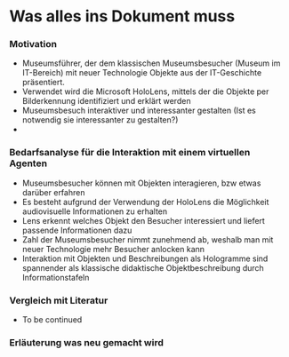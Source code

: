# Was alles ins Dokument muss

### Motivation
- Museumsführer, der dem klassischen Museumsbesucher (Museum im IT-Bereich) mit neuer Technologie Objekte aus der IT-Geschichte präsentiert.
- Verwendet wird die Microsoft HoloLens, mittels der die Objekte per Bilderkennung identifiziert und erklärt werden
- Museumsbesuch interaktiver und interessanter gestalten (Ist es notwendig sie interessanter zu gestalten?)
- 

### Bedarfsanalyse für die Interaktion mit einem virtuellen Agenten
- Museumsbesucher können mit Objekten interagieren, bzw etwas darüber erfahren
- Es besteht aufgrund der Verwendung der HoloLens die Möglichkeit audiovisuelle Informationen zu erhalten
- Lens erkennt welches Objekt den Besucher interessiert und liefert passende Informationen dazu
- Zahl der Museumsbesucher nimmt zunehmend ab, weshalb man mit neuer Technologie mehr Besucher anlocken kann
- Interaktion mit Objekten und Beschreibungen als Hologramme sind spannender als klassische didaktische Objektbeschreibung durch Informationstafeln

### Vergleich mit Literatur
- To be continued

### Erläuterung was neu gemacht wird
